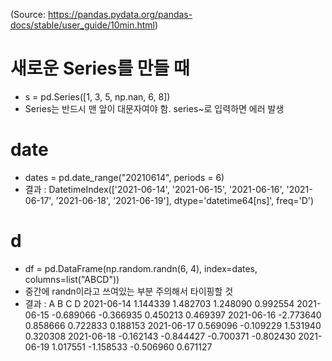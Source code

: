 (Source: https://pandas.pydata.org/pandas-docs/stable/user_guide/10min.html)

# 새로운 Series를 만들 때
 - s = pd.Series([1, 3, 5, np.nan, 6, 8])
 - Series는 반드시 맨 앞이 대문자여야 함. series~로 입력하면 에러 발생

# date
 - dates = pd.date_range("20210614", periods = 6)
 - 결과 : 
   DatetimeIndex(['2021-06-14', '2021-06-15', '2021-06-16', '2021-06-17',
               '2021-06-18', '2021-06-19'],
              dtype='datetime64[ns]', freq='D')

# d 
 - df = pd.DataFrame(np.random.randn(6, 4), index=dates, columns=list("ABCD"))
 - 중간에 randn이라고 쓰여있는 부분 주의해서 타이핑할 것
 - 결과 : 
    A	B	C	D
    2021-06-14	1.144339	1.482703	1.248090	0.992554
    2021-06-15	-0.689066	-0.366935	0.450213	0.469397
    2021-06-16	-2.773640	0.858666	0.722833	0.188153
    2021-06-17	0.569096	-0.109229	1.531940	0.320308
    2021-06-18	-0.162143	-0.844427	-0.700371	-0.802430
    2021-06-19	1.017551	-1.158533	-0.506960	0.671127




